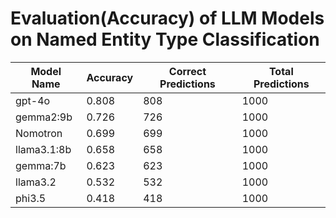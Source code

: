 
# Evaluation(Accuracy) of LLM Models on Named Entity Type Classification


| Model Name  | Accuracy | Correct Predictions | Total Predictions |
|-------------|----------|---------------------|-------------------|
| gpt-4o      | 0.808    | 808                 | 1000             |
| gemma2:9b   | 0.726    | 726                 | 1000             |
| Nomotron    | 0.699    | 699                 | 1000             |
| llama3.1:8b | 0.658    | 658                 | 1000             |
| gemma:7b    | 0.623    | 623                 | 1000             |
| llama3.2    | 0.532    | 532                 | 1000             |
| phi3.5      | 0.418    | 418                 | 1000             |
